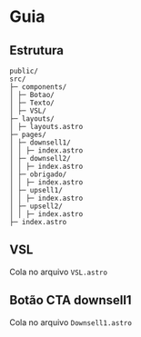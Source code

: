# Guia

## Estrutura

    public/
    src/
    ├─ components/
    │ ├─ Botao/
    │ ├─ Texto/
    │ ├─ VSL/
    ├─ layouts/
    │ ├─ layouts.astro
    ├─ pages/
    │ ├─ downsell1/
    │ │ ├─ index.astro
    │ ├─ downsell2/
    │ │ ├─ index.astro
    │ ├─ obrigado/
    │ │ ├─ index.astro
    │ ├─ upsell1/
    │ │ ├─ index.astro
    │ ├─ upsell2/
    │ │ ├─ index.astro
    ├─ index.astro

## VSL

Cola no arquivo `VSL.astro`

## Botão CTA downsell1

Cola no arquivo `Downsell1.astro`
